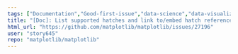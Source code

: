 ```yaml
---
tags: ["Documentation","Good-first-issue","data-science","data-visualization","gtk","matplotlib","plotting","python","qt","tk","topic-hatch","wx"]
title: "[Doc]: List supported hatches and link to/embed hatch reference on hatches API page"
html_url: "https://github.com/matplotlib/matplotlib/issues/27196"
user: "story645"
repo: "matplotlib/matplotlib"
---
```


